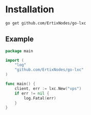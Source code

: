 # Installation
```bash
go get github.com/ErtixNodes/go-lxc
```

## Example
```go
package main

import (
    "log"
    "github.com/ErtixNodes/go-lxc"
)

func main() {
    client, err := lxc.New("vps")
    if err != nil {
        log.Fatal(err)
    }
}
```
